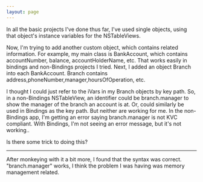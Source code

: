 ```yaml
---
layout: page
---
```




In all the basic projects I've done thus far, I've used single objects,  using that object's instance variables for the NSTableViews.

Now, I'm trying to add another custom object, which contains related information.  For example,  my main class is BankAccount, which contains accountNumber, balance, accountHolderName, etc.   That works easily in bindings and non-Bindings projects I tried.   Next, I added an object Branch into each BankAccount.  Branch contains address,phoneNumber,manager,hoursOfOperation, etc.


I thought I could just refer to the iVars in my Branch objects by key path.  So, in a non-Bindings NSTableView, an identifier could be  branch.manager to show the manager of the branch an account is at.   Or, could similarly be used in Bindings as the key path.    But neither are working for me.    In the non-Bindings app, I'm getting an error saying branch.manager is not KVC compliant.   With Bindings, I'm not seeing an error message, but it's not working..

Is there some trick to doing this?

-------------------

After monkeying with it a bit more, I found that the syntax was correct.    "branch.manager" works, I think the problem I was having was memory management related.
